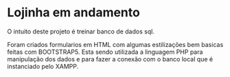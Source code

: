 # Lojinha em andamento
O intuito deste projeto é treinar banco de dados sql.

<p>
Foram criados formularios em HTML com algumas estilizações bem basicas feitas com BOOTSTRAP5.
Esta sendo utilizada a linguagem PHP para manipulação dos dados e para fazer a conexão com o banco local que é instanciado pelo XAMPP.
</p>
